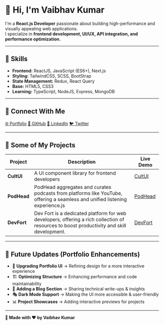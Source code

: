 # 👋 Hi, I'm Vaibhav Kumar  

I'm a **React.js Developer** passionate about building high-performance and visually appealing web applications.  
I specialize in **frontend development, UI/UX, API integration, and performance optimization.**  

---

## 🚀 Skills  
- **Frontend:** ReactJS, JavaScript (ES6+), Next.js  
- **Styling:** TailwindCSS, SCSS, BootStrap  
- **State Management:** Redux, React Query  
- **Base:** HTML5, CSS3
- **Learning:** TypeScript, NodeJS, Express, MongoDB

---

## 🔗 Connect With Me  
[🌐 Portfolio](https://kumarvaibhav.vercel.app) 
[🐙 GitHub](https://github.com/PrgVaibhav) 
[💼 LinkedIn](https://www.linkedin.com/in/devxvaibhav) 
[🐦 Twitter](https://twitter.com/devxvaibhav)

---

## 📌 Some of My Projects  
| Project          | Description                                    | Live Demo                                 |
| ---------------- | ---------------------------------------------- | ----------------------------------------- |
| **CultUI**       | A UI component library for frontend developers | [CultUI](https://cultui.vercel.app)       |
| **PodHead** | PodHead aggregates and curates podcasts from platforms like YouTube, offering a seamless and unified listening experience.js            | [PodHead](https://podhead.netlify.app/)           |
| **DevFort**    | Dev Fort is a dedicated platform for web developers, offering a rich collection of resources to boost productivity and skill development.              | [DevFort](https://devfort.vercel.app) |

---

## 🔄 Future Updates (Portfolio Enhancements)  
- 🎨 **Upgrading Portfolio UI** → Refining design for a more interactive experience  
- 🏗 **Optimizing Structure** → Enhancing performance and code maintainability  
- 📝 **Adding a Blog Section** → Sharing technical write-ups & insights  
- 🎭 **Dark Mode Support** → Making the UI more accessible & user-friendly  
- 📊 **Project Showcases** → Adding interactive previews for projects  

---

**🔹 Made with ❤️ by Vaibhav Kumar**  
